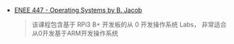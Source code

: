 - [ENEE 447 - Operating Systems by B. Jacob](http://classweb.ece.umd.edu/enee447.S2021/)
  > 该课程包含基于 RPi3 B+ 开发板的从 0 开发操作系统 Labs， 非常适合从0开发基于ARM开发操作系统

